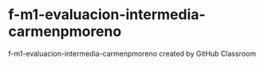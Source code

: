 # f-m1-evaluacion-intermedia-carmenpmoreno
f-m1-evaluacion-intermedia-carmenpmoreno created by GitHub Classroom
